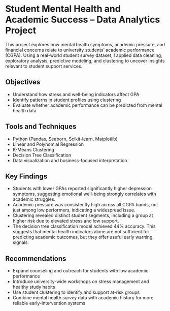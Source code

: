 # Student Mental Health and Academic Success – Data Analytics Project

This project explores how mental health symptoms, academic pressure, and financial concerns relate to university students’ academic performance (CGPA). Using a real-world student survey dataset, I applied data cleaning, exploratory analysis, predictive modeling, and clustering to uncover insights relevant to student support services.

## Objectives

- Understand how stress and well-being indicators affect GPA
- Identify patterns in student profiles using clustering
- Evaluate whether academic performance can be predicted from mental health data

## Tools and Techniques

- Python (Pandas, Seaborn, Scikit-learn, Matplotlib)
- Linear and Polynomial Regression
- K-Means Clustering
- Decision Tree Classification
- Data visualization and business-focused interpretation

## Key Findings

- Students with lower GPAs reported significantly higher depression symptoms, suggesting emotional well-being strongly correlates with academic struggles.
- Academic pressure was consistently high across all CGPA bands, not just among low performers, indicating a widespread issue.
- Clustering revealed distinct student segments, including a group at higher risk due to elevated stress and low support.
- The decision tree classification model achieved 44% accuracy. This suggests that mental health indicators alone are not sufficient for predicting academic outcomes, but they offer useful early warning signals.

## Recommendations

- Expand counseling and outreach for students with low academic performance
- Introduce university-wide workshops on stress management and healthy study habits
- Use student clustering to identify and support at-risk groups
- Combine mental health survey data with academic history for more reliable early-intervention systems
